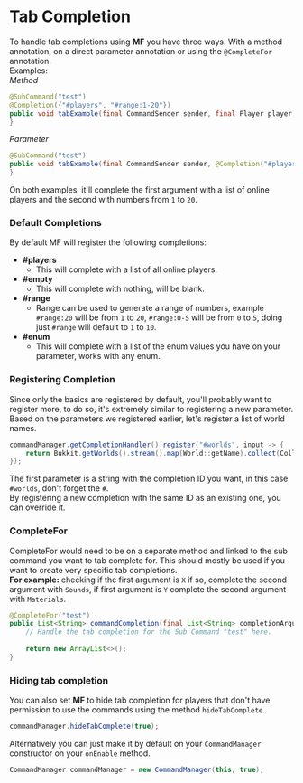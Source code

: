 # Tab Completion

To handle tab completions using **MF** you have three ways. With a method annotation, on a direct parameter annotation or using the `@CompleteFor` annotation.  
Examples:  
_Method_

```java
@SubCommand("test")
@Completion({"#players", "#range:1-20"})
public void tabExample(final CommandSender sender, final Player player, final Integer number) {
}
```

_Parameter_

```java
@SubCommand("test")
public void tabExample(final CommandSender sender, @Completion("#players") final Player player, @Completion("#range:1-20") final Integer number) {
}
```

On both examples, it'll complete the first argument with a list of online players and the second with numbers from `1` to `20`.

### Default Completions <a id="default-completions"></a>

By default MF will register the following completions:

* **\#players**
  * This will complete with a list of all online players.
* **\#empty**
  * This will complete with nothing, will be blank.
* **\#range**
  * Range can be used to generate a range of numbers, example `#range:20` will be from `1` to `20`, `#range:0-5` will be from `0` to `5`, doing just `#range` will default to `1` to `10`.
* **\#enum**
  * This will complete with a list of the enum values you have on your parameter, works with any enum.

### Registering Completion <a id="registering-completion"></a>

Since only the basics are registered by default, you'll probably want to register more, to do so, it's extremely similar to registering a new parameter.  
Based on the parameters we registered earlier, let's register a list of world names.

```java
commandManager.getCompletionHandler().register("#worlds", input -> {
    return Bukkit.getWorlds().stream().map(World::getName).collect(Collectors.toList());
});
```

The first parameter is a string with the completion ID you want, in this case `#worlds`, don't forget the `#`.  
By registering a new completion with the same ID as an existing one, you can override it.

### CompleteFor

CompleteFor would need to be on a separate method and linked to the sub command you want to tab complete for. This should mostly be used if you want to create very specific tab completions.   
**For example:** checking if the first argument is `X` if so, complete the second argument with `Sounds`, if first argument is `Y` complete the second argument with `Materials`.

```java
@CompleteFor("test")
public List<String> commandCompletion(final List<String> completionArguments) {
    // Handle the tab completion for the Sub Command "test" here.
    
    return new ArrayList<>();
}
```

### Hiding tab completion <a id="hiding-tab-completion-without-permissions"></a>

You can also set **MF** to hide tab completion for players that don't have permission to use the commands using the method `hideTabComplete`.

```java
commandManager.hideTabComplete(true);
```

Alternatively you can just make it by default on your `CommandManager` constructor on your `onEnable` method.

```java
CommandManager commandManager = new CommandManager(this, true);
```

